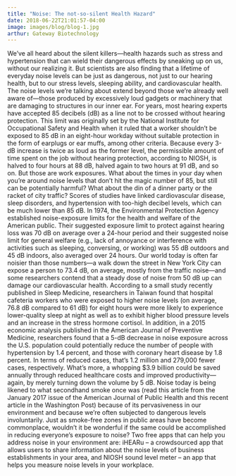 ```yaml
---
title: "Noise: The not-so-silent Health Hazard"
date: 2018-06-22T21:01:57-04:00
image: images/blog/blog-1.jpg
arthur: Gateway Biotechnology
---
```


We’ve all heard about the silent killers—health hazards such as stress and hypertension that can wield their dangerous effects by sneaking up on us, without our realizing it. But scientists are also finding that a lifetime of everyday noise levels can be just as dangerous, not just to our hearing health, but to our stress levels, sleeping ability, and cardiovascular health.
The noise levels we’re talking about extend beyond those we’re already well aware of—those produced by excessively loud gadgets or machinery that are damaging to structures in our inner ear. For years, most hearing experts have accepted 85 decibels (dB) as a line not to be crossed without hearing protection. This limit was originally set by the National Institute for Occupational Safety and Health when it ruled that a worker shouldn’t be exposed to 85 dB in an eight-hour workday without suitable protection in the form of earplugs or ear muffs, among other criteria. Because every 3-dB increase is twice as loud as the former level, the permissible amount of time spent on the job without hearing protection, according to NIOSH, is halved to four hours at 88 dB, halved again to two hours at 91 dB, and so on.
But those are work exposures. What about the times in your day when you’re around noise levels that don’t hit the magic number of 85, but still can be potentially harmful? What about the din of a dinner party or the racket of city traffic?
Scores of studies have linked cardiovascular disease, sleep disorders, and hypertension with too-high decibel levels, which can be much lower than 85 dB. In 1974, the Environmental Protection Agency established noise-exposure limits for the health and welfare of the American public. Their suggested exposure limit to protect against hearing loss was 70 dB on average over a 24-hour period and their suggested noise limit for general welfare (e.g., lack of annoyance or interference with activities such as sleeping, conversing, or working) was 55 dB outdoors and 45 dB indoors, also averaged over 24 hours. Our world today is often far noisier than those numbers—a walk down the street in New York City can expose a person to 73.4 dB, on average, mostly from the traffic noise—and some researchers contend that a steady dose of noise from 50 dB up can damage our cardiovascular health.
According to a small study recently published in Sleep Medicine, researchers in Taiwan found that hospital cafeteria workers who were exposed to higher noise levels (on average, 76.8 dB compared to 61 dB) for eight hours were more likely to experience lower-quality sleep at night as well as to exhibit higher blood pressure levels and an increase in the stress hormone cortisol.
In addition, in a 2015 economic analysis published in the American Journal of Preventive Medicine, researchers found that a 5-dB decrease in noise exposure across the U.S. population could potentially reduce the number of people with hypertension by 1.4 percent, and those with coronary heart disease by 1.8 percent. In terms of reduced cases, that’s 1.2 million and 279,000 fewer cases, respectively. What’s more, a whopping $3.9 billion could be saved annually through reduced healthcare costs and improved productivity—again, by merely turning down the volume by 5 dB.
Noise today is being likened to what secondhand smoke once was (read this article from the January 2017 issue of the American Journal of Public Health and this recent article in the Washington Post) because of its pervasiveness in our environment and because we’re often subjected to dangerous levels involuntarily. Just as smoke-free zones in public areas have become commonplace, wouldn’t it be wonderful if the same could be accomplished in reducing everyone’s exposure to noise?
Two free apps that can help you address noise in your environment are:
iHEARu – a crowdsourced app that allows users to share information about the noise levels of business establishments in your area, and
NIOSH sound level meter – an app that helps you measure noise levels in your workplace.
